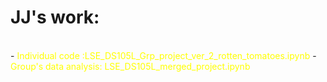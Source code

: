 # JJ's work:
<br>
- <span style="color:yellow"> Individual code :LSE_DS105L_Grp_project_ver_2_rotten_tomatoes.ipynb </span>
- <span style="color:yellow"> Group's data analysis: LSE_DS105L_merged_project.ipynb </span>